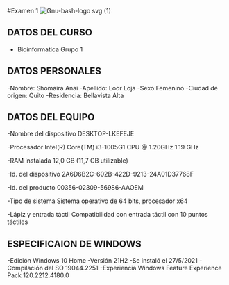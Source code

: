 #Examen 1 
![Gnu-bash-logo svg (1)](https://user-images.githubusercontent.com/117690592/203671465-32990a71-9a31-483d-b8b2-9e464bd99d77.png)

## DATOS DEL CURSO 
- Bioinformatica  Grupo 1 
## DATOS PERSONALES
-Nombre: Shomaira Anai
-Apellido: Loor Loja 
-Sexo:Femenino
-Ciudad de origen: Quito 
-Residencia: Bellavista Alta
## DATOS DEL EQUIPO
-Nombre del dispositivo	DESKTOP-LKEFEJE

-Procesador	Intel(R) Core(TM) i3-1005G1 CPU @ 1.20GHz   1.19 GHz

-RAM instalada	12,0 GB (11,7 GB utilizable)

-Id. del dispositivo	2A6D6B2C-602B-422D-9213-24A01D37768F

-Id. del producto	00356-02309-56986-AAOEM

-Tipo de sistema	Sistema operativo de 64 bits, procesador x64

-Lápiz y entrada táctil	Compatibilidad con entrada táctil con 10 puntos táctiles
## ESPECIFICAION DE WINDOWS

-Edición	Windows 10 Home
-Versión	21H2
-Se instaló el	‎27/‎5/‎2021
-Compilación del SO	19044.2251
-Experiencia	Windows Feature Experience Pack 120.2212.4180.0
